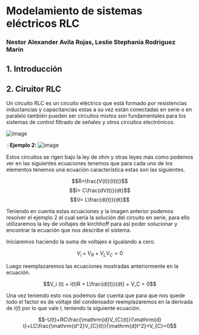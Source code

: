 # Modelamiento de sistemas eléctricos RLC
### Nestor Alexander Avila Rojas, Leslie Stephania Rodriguez Marín
## 1. Introducción
## 2. Ciruitor RLC
Un circuito RLC es un circuito eléctrico que está formado por resistencias inductancias y capacitancias estas a su vez están conectadas en serie o en paralelo también pueden ser circuitos mixtos son fundamentales para los sistemas de control filtrado de señales y otros circuitos electrónicos.

![image](https://github.com/user-attachments/assets/bfbdd38f-73fe-4780-82c3-9c42bf77f4ca) 

💡**Ejemplo 2:**
![image](https://github.com/user-attachments/assets/c25c2e1c-5cd9-41b0-a014-92bb979aec6c)

Estos circuitos se rigen bajo la ley de ohm y otras leyes más como podemos ver en las siguientes ecuaciones tenemos que para cada uno de los elementos tenemos una ecuación característica estas son las siguientes.

$$R=\frac{V(t)}{I(t)}$$
$$I= C\frac{dV(t)}{dt}$$
$$V= L\frac{di(t)}{dt}$$

Teniendo en cuenta estas ecuaciones y la imagen anterior podemos resolver el ejemplo 2 el cual sería la solución del circuito en serie, para ello utilizaremos la ley de voltajes de kirchhoff para así poder solucionar y encontrar la ecuación que nos describe el sistema.

Iniciaremos haciendo la suma de voltajes e igualando a cero.

$$V_i + V_R + V_L V_C = 0$$

Luego reemplazaremos las ecuaciones mostradas anteriormente en la ecuación.

$$V_i (t) + i(t)R + L\frac{di(t)}{dt} + V_C = 0$$

Una vez teniendo esto nos podemos dar cuenta que para que nos quede todo el factor es de voltaje del condensador reemplazaremos en la derivada de $i(t)$ por lo que vale $I$, teniendo la siguiente ecuación.

$$-U(t)+RC\frac{\mathrm{d}V_{C}(t)}{\mathrm{d} t}+LC\frac{\mathrm{d^2}V_{C}(t)}{\mathrm{d}t^2}+V_{C}=0$$

